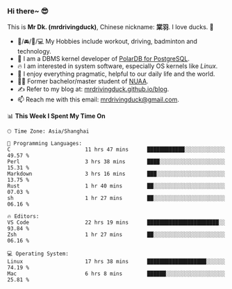 ### Hi there~ 😎

This is **Mr Dk. (mrdrivingduck)**, Chinese nickname: **棠羽**. I love ducks. 🦆

- 💪/🚘/🏸/💻 My Hobbies include workout, driving, badminton and technology.
- 🍊 I am a DBMS kernel developer of [PolarDB for PostgreSQL](https://github.com/ApsaraDB/PolarDB-for-PostgreSQL).
- 🔥 I am interested in system software, especially OS kernels like *Linux*.
- 🔧 I enjoy everything pragmatic, helpful to our daily life and the world.
- 👨‍🎓 Former bachelor/master student of [NUAA](https://en.wikipedia.org/wiki/Nanjing_University_of_Aeronautics_and_Astronautics).
- ✍ Refer to my blog at: [mrdrivingduck.github.io/blog](https://mrdrivingduck.github.io/blog/).
- 📫 Reach me with this email: [mrdrivingduck@gmail.com](mailto:mrdrivingduck@gmail.com).

<!--START_SECTION:waka-->
📊 **This Week I Spent My Time On** 

```text
🕑︎ Time Zone: Asia/Shanghai

💬 Programming Languages: 
C                        11 hrs 47 mins      ████████████░░░░░░░░░░░░░   49.57 % 
Perl                     3 hrs 38 mins       ████░░░░░░░░░░░░░░░░░░░░░   15.31 % 
Markdown                 3 hrs 16 mins       ███░░░░░░░░░░░░░░░░░░░░░░   13.75 % 
Rust                     1 hr 40 mins        ██░░░░░░░░░░░░░░░░░░░░░░░   07.03 % 
sh                       1 hr 27 mins        ██░░░░░░░░░░░░░░░░░░░░░░░   06.16 % 

🔥 Editors: 
VS Code                  22 hrs 19 mins      ███████████████████████░░   93.84 % 
Zsh                      1 hr 27 mins        ██░░░░░░░░░░░░░░░░░░░░░░░   06.16 % 

💻 Operating System: 
Linux                    17 hrs 38 mins      ███████████████████░░░░░░   74.19 % 
Mac                      6 hrs 8 mins        ██████░░░░░░░░░░░░░░░░░░░   25.81 % 
```


<!--END_SECTION:waka-->

<!-- ![Mr Dk.'s GitHub Stats](https://github-readme-stats.vercel.app/api?username=mrdrivingduck&count_private&show_icons=true&theme=buefy) -->

<!-- ![Most Used Languages](https://github-readme-stats.vercel.app/api/top-langs/?username=mrdrivingduck&exclude_repo=mips32-CPU,snort-tcp-socket&theme=buefy&layout=compact&langs_count=10) -->


<!--
**mrdrivingduck/mrdrivingduck** is a ✨ _special_ ✨ repository because its `README.md` (this file) appears on your GitHub profile.

Here are some ideas to get you started:

- 🔭 I’m currently working on ...
- 🌱 I’m currently learning ...
- 👯 I’m looking to collaborate on ...
- 🤔 I’m looking for help with ...
- 💬 Ask me about ...
- 📫 How to reach me: ...
- 😄 Pronouns: ...
- ⚡ Fun fact: ...
-->

